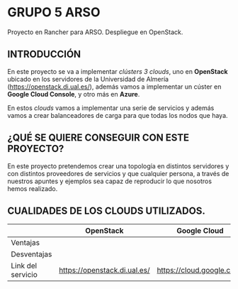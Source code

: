 # GRUPO 5 ARSO
Proyecto en Rancher para ARSO. Despliegue en OpenStack.

## INTRODUCCIÓN

En este proyecto se va a implementar *clústers 3 clouds*, uno en **OpenStack** ubicado en los servidores de la Universidad de Almería (https://openstack.di.ual.es/), además vamos a implementar un cúster en **Google Cloud Console**, y otro más en **Azure**. 

En estos *clouds* vamos a implementar una serie de servicios y además vamos a crear balanceadores de carga para que todas los nodos que haya. 

## ¿QUÉ SE QUIERE CONSEGUIR CON ESTE PROYECTO?

En este proyecto pretendemos crear una topología en distintos servidores y con distintos proveedores de servicios y que cualquier persona, a través de nuestros apuntes y ejemplos sea capaz de reproducir lo que nosotros hemos realizado.

## CUALIDADES DE LOS CLOUDS UTILIZADOS.

|                   | OpenStack | Google Cloud | Azure Microsoft |
|-------------------|-----------|--------------|-----------------|
| Ventajas          |           |              |                 |
| Desventajas       |           |              |                 |
| Link del servicio | https://openstack.di.ual.es/ | https://cloud.google.com/ | https://portal.azure.com |
